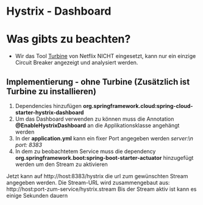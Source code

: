 # Hystrix - Dashboard

# Was gibts zu beachten?

- Wir das Tool [Turbine](https://github.com/Netflix/Turbine) von Netflix NICHT eingesetzt, kann nur ein einzige Circuit Breaker angezeigt und analysiert werden.



## Implementierung - ohne Turbine (Zusätzlich ist Turbine zu installieren)

1. Dependencies hinzufügen **org.springframework.cloud:spring-cloud-starter-hystrix-dashboard** 
2. Um das Dashboard verwenden zu können muss die Annotation **@EnableHystrixDashboard** an die Applikationsklasse angehängt werden
3. In der **application.yml** kann ein fixer Port angegeben werden *server:\n  port: 8383*
3. In dem zu beobachtetem Service muss die dependency **org.springframework.boot:spring-boot-starter-actuator** hinzugefügt werden um den Stream zu aktivieren


Jetzt kann auf http://host:8383/hystrix die url zum gewünschten Stream angegeben werden. Die Stream-URL wird zusammengebaut aus: http://host:port-zum-service/hystrix.stream 
Bis der Stream aktiv ist kann es einige Sekunden dauern


